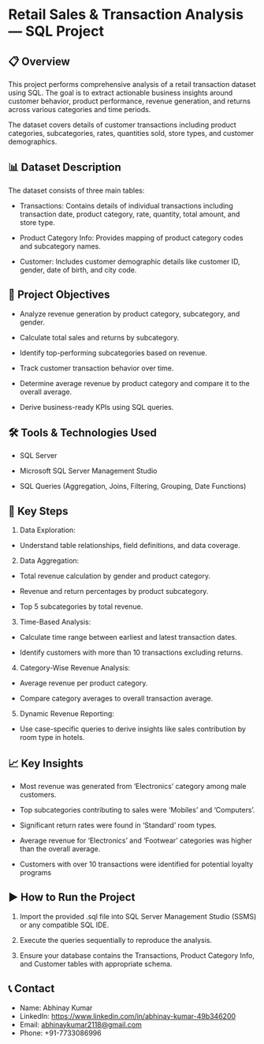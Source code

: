 
# Retail Sales & Transaction Analysis — SQL Project




## 📋 Overview
This project performs comprehensive analysis of a retail transaction dataset using SQL. The goal is to extract actionable business insights around customer behavior, product performance, revenue generation, and returns across various categories and time periods.

The dataset covers details of customer transactions including product categories, subcategories, rates, quantities sold, store types, and customer demographics.
## 📊 Dataset Description
The dataset consists of three main tables:

* Transactions: Contains details of individual transactions including transaction date, product category, rate, quantity, total amount, and store type.

* Product Category Info: Provides mapping of product category codes and subcategory names.

* Customer: Includes customer demographic details like customer ID, gender, date of birth, and city code.
## 🎯 Project Objectives
* Analyze revenue generation by product category, subcategory, and gender.

* Calculate total sales and returns by subcategory.

* Identify top-performing subcategories based on revenue.

* Track customer transaction behavior over time.

* Determine average revenue by product category and compare it to the overall average.

* Derive business-ready KPIs using SQL queries.
## 🛠️ Tools & Technologies Used
* SQL Server

* Microsoft SQL Server Management Studio

* SQL Queries (Aggregation, Joins, Filtering, Grouping, Date Functions)
## 📌 Key Steps
1. Data Exploration:
* Understand table relationships, field definitions, and data coverage.

2. Data Aggregation:

* Total revenue calculation by gender and product category.

* Revenue and return percentages by product subcategory.

* Top 5 subcategories by total revenue.

3. Time-Based Analysis:

* Calculate time range between earliest and latest transaction dates.

* Identify customers with more than 10 transactions excluding returns.

4. Category-Wise Revenue Analysis:

* Average revenue per product category.

* Compare category averages to overall transaction average.

5. Dynamic Revenue Reporting:

* Use case-specific queries to derive insights like sales contribution by room type in hotels.
## 📈 Key Insights
* Most revenue was generated from ‘Electronics’ category among male customers.

* Top subcategories contributing to sales were ‘Mobiles’ and ‘Computers’.

* Significant return rates were found in ‘Standard’ room types.

* Average revenue for ‘Electronics’ and ‘Footwear’ categories was higher than the overall average.

* Customers with over 10 transactions were identified for potential loyalty programs
## ▶️ How to Run the Project

1. Import the provided .sql file into SQL Server Management Studio (SSMS) or any compatible SQL IDE.

2. Execute the queries sequentially to reproduce the analysis.

3. Ensure your database contains the Transactions, Product Category Info, and Customer tables with appropriate schema.
## 📞 Contact
* Name: Abhinay Kumar
* LinkedIn: https://www.linkedin.com/in/abhinay-kumar-49b346200
* Email: abhinaykumar2118@gmail.com
* Phone: +91-7733086996
